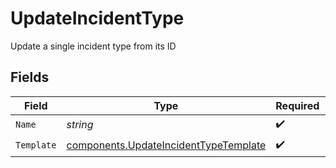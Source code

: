 # UpdateIncidentType

Update a single incident type from its ID


## Fields

| Field                                                                                          | Type                                                                                           | Required                                                                                       | Description                                                                                    |
| ---------------------------------------------------------------------------------------------- | ---------------------------------------------------------------------------------------------- | ---------------------------------------------------------------------------------------------- | ---------------------------------------------------------------------------------------------- |
| `Name`                                                                                         | *string*                                                                                       | :heavy_check_mark:                                                                             | N/A                                                                                            |
| `Template`                                                                                     | [components.UpdateIncidentTypeTemplate](../../models/components/updateincidenttypetemplate.md) | :heavy_check_mark:                                                                             | N/A                                                                                            |